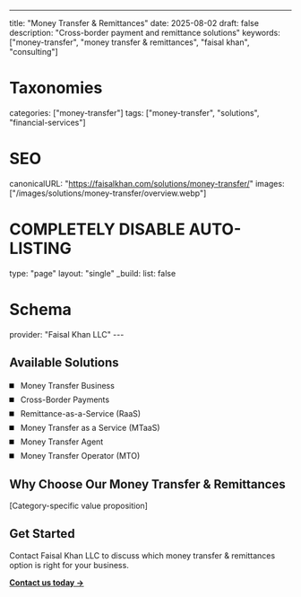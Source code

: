 ---
title: "Money Transfer & Remittances"
date: 2025-08-02
draft: false
description: "Cross-border payment and remittance solutions"
keywords: ["money-transfer", "money transfer & remittances", "faisal khan", "consulting"]

# Taxonomies  
categories: ["money-transfer"]
tags: ["money-transfer", "solutions", "financial-services"]

# SEO
canonicalURL: "https://faisalkhan.com/solutions/money-transfer/"
images: ["/images/solutions/money-transfer/overview.webp"]

# COMPLETELY DISABLE AUTO-LISTING
type: "page"
layout: "single"
_build:
  list: false

# Schema
provider: "Faisal Khan LLC"
---<style>
/* Theme-responsive bullet colors */
.theme-bullet {
  background-color: #000000 !important; /* Black in light mode */
}

.dark .theme-bullet {
  background-color: #ffffff !important; /* White in dark mode */
}
</style>

## Available Solutions

<ul style="padding-left: 0; margin: 20px 0;">
<li style="list-style: none; position: relative; padding-left: 20px; margin-bottom: 8px;"><span class="theme-bullet" style="position: absolute; left: 0; top: 50%; transform: translateY(-50%); width: 8px; height: 8px; background-color: #000000; display: inline-block;"></span><a href="/solutions/money-transfer/money-transfer-business/" style="text-decoration: none; color: inherit;">Money Transfer Business</a></li>
<li style="list-style: none; position: relative; padding-left: 20px; margin-bottom: 8px;"><span class="theme-bullet" style="position: absolute; left: 0; top: 50%; transform: translateY(-50%); width: 8px; height: 8px; background-color: #000000; display: inline-block;"></span><a href="/solutions/money-transfer/cross-border-payments/" style="text-decoration: none; color: inherit;">Cross-Border Payments</a></li>
<li style="list-style: none; position: relative; padding-left: 20px; margin-bottom: 8px;"><span class="theme-bullet" style="position: absolute; left: 0; top: 50%; transform: translateY(-50%); width: 8px; height: 8px; background-color: #000000; display: inline-block;"></span><a href="/solutions/money-transfer/remittance-as-a-service/" style="text-decoration: none; color: inherit;">Remittance-as-a-Service (RaaS)</a></li>
<li style="list-style: none; position: relative; padding-left: 20px; margin-bottom: 8px;"><span class="theme-bullet" style="position: absolute; left: 0; top: 50%; transform: translateY(-50%); width: 8px; height: 8px; background-color: #000000; display: inline-block;"></span><a href="/solutions/money-transfer/money-transfer-as-a-service/" style="text-decoration: none; color: inherit;">Money Transfer as a Service (MTaaS)</a></li>
<li style="list-style: none; position: relative; padding-left: 20px; margin-bottom: 8px;"><span class="theme-bullet" style="position: absolute; left: 0; top: 50%; transform: translateY(-50%); width: 8px; height: 8px; background-color: #000000; display: inline-block;"></span><a href="/solutions/money-transfer/money-transfer-agent/" style="text-decoration: none; color: inherit;">Money Transfer Agent</a></li>
<li style="list-style: none; position: relative; padding-left: 20px; margin-bottom: 8px;"><span class="theme-bullet" style="position: absolute; left: 0; top: 50%; transform: translateY(-50%); width: 8px; height: 8px; background-color: #000000; display: inline-block;"></span><a href="/solutions/money-transfer/money-transfer-operator/" style="text-decoration: none; color: inherit;">Money Transfer Operator (MTO)</a></li>

</ul>

## Why Choose Our Money Transfer & Remittances

[Category-specific value proposition]

## Get Started

Contact Faisal Khan LLC to discuss which money transfer & remittances option is right for your business.

**[Contact us today →](mailto:contact@faisalkhan.com)**
